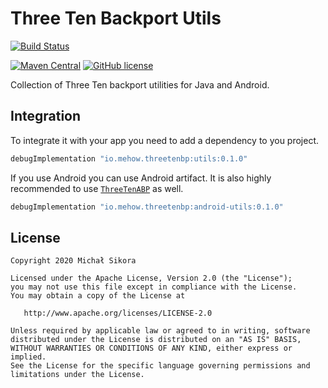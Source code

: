 # Three Ten Backport Utils

[![Build Status](https://app.bitrise.io/app/b9bf3ceccdac62c8/status.svg?token=gtUCD_ODAZoTGJWnD_1ExA&branch=master)](https://app.bitrise.io/app/b9bf3ceccdac62c8)

[![Maven Central](https://maven-badges.herokuapp.com/maven-central/io.mehow.threetenbp/utils/badge.svg)](https://search.maven.org/search?q=g:io.mehow.threetenbp)
[![GitHub license](https://img.shields.io/badge/license-Apache%20License%202.0-blue.svg?style=flat)](https://www.apache.org/licenses/LICENSE-2.0)

Collection of Three Ten backport utilities for Java and Android.

## Integration

To integrate it with your app you need to add a dependency to you project.

```groovy
debugImplementation "io.mehow.threetenbp:utils:0.1.0"
```

If you use Android you can use Android artifact. It is also highly recommended to use [`ThreeTenABP`](https://github.com/JakeWharton/ThreeTenABP) as well.

```groovy
debugImplementation "io.mehow.threetenbp:android-utils:0.1.0"
```

## License

    Copyright 2020 Michał Sikora

    Licensed under the Apache License, Version 2.0 (the "License");
    you may not use this file except in compliance with the License.
    You may obtain a copy of the License at

       http://www.apache.org/licenses/LICENSE-2.0

    Unless required by applicable law or agreed to in writing, software
    distributed under the License is distributed on an "AS IS" BASIS,
    WITHOUT WARRANTIES OR CONDITIONS OF ANY KIND, either express or implied.
    See the License for the specific language governing permissions and
    limitations under the License.
